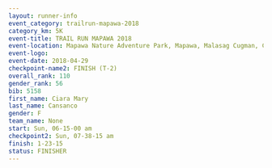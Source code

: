 ```yaml
---
layout: runner-info 
event_category: trailrun-mapawa-2018 
category_km: 5K 
event-title: TRAIL RUN MAPAWA 2018 
event-location: Mapawa Nature Adventure Park, Mapawa, Malasag Cugman, Cagayan de Oro Philippines 
event-logo: 
event-date: 2018-04-29 
checkpoint-name2: FINISH (T-2) 
overall_rank: 110
gender_rank: 56
bib: 5158
first_name: Ciara Mary
last_name: Cansanco
gender: F
team_name: None
start: Sun, 06-15-00 am
checkpoint2: Sun, 07-38-15 am
finish: 1-23-15
status: FINISHER
---
```

